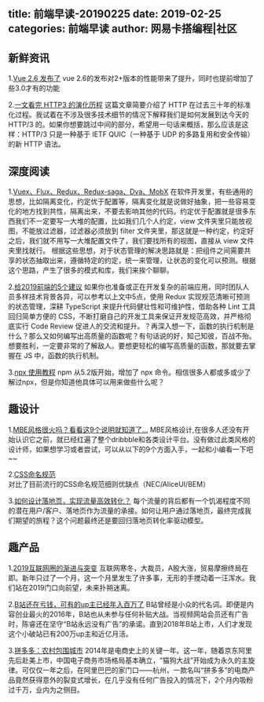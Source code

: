 title: 前端早读-20190225
date: 2019-02-25
categories: 前端早读
author: 网易卡搭编程|社区
---

## 新鲜资讯


1.[Vue 2.6 发布了](https://zhuanlan.zhihu.com/p/56260917)
vue 2.6的发布对2+版本的性能带来了提升，同时也提前增加了些3.0才有的功能

2.[一文看完 HTTP3 的演化历程](https://www.infoq.cn/article/IgME_4ebP3d46m3tHbaT)
这篇文章简要介绍了 HTTP 在过去三十年的标准化过程。我试着在不涉及很多技术细节的情况下解释我们是如何发展到达今天的 HTTP/3 的。如果你想要跳过中间的部分，希望用一句话来概括，那么应该是这样：HTTP/3 只是一种基于 IETF QUIC（一种基于 UDP 的多路复用和安全传输）的新 HTTP 语法。

## 深度阅读

1.[Vuex、Flux、Redux、Redux-saga、Dva、MobX](https://zhuanlan.zhihu.com/p/53599723)
在软件开发里，有些通用的思想，比如隔离变化，约定优于配置等，隔离变化就是说做好抽象，把一些容易变化的地方找到共性，隔离出来，不要去影响其他的代码。约定优于配置就是很多东西我们不一定要写一大堆的配置，比如我们几个人约定，view 文件夹里只能放视图，不能放过滤器，过滤器必须放到 filter 文件夹里，那这就是一种约定，约定好之后，我们就不用写一大堆配置文件了，我们要找所有的视图，直接从 view 文件夹里找就行。
根据这些思想，对于状态管理的解决思路就是：把组件之间需要共享的状态抽取出来，遵循特定的约定，统一来管理，让状态的变化可以预测。根据这个思路，产生了很多的模式和库，我们来挨个聊聊。

2.[给2019前端的5个建议](https://zhuanlan.zhihu.com/p/55357377)
如果你也准备或正在开发复杂的前端应用，同时团队人员多样技术背景各异，可以参考以上文中5点，使用 Redux 实现规范清晰可预测的状态管理，深耕 TypeScript 来提升代码健壮性和可维护性，借助各种 Lint 工具回归简单方便的 CSS，不断打磨自己的开发工具来保证开发规范高效，并严格彻底实行 Code Review 促进人的交流和提升。？再深入想一下，函数的执行机制是什么？那么又如何编写出高质量的函数呢？有句话说的好，知己知彼，百战不殆。想要胜利，一定要非常的了解敌人。要想更轻松的编写高质量的函数，那就要去掌握在 JS 中，函数的执行机制。

3.[npx 使用教程](http://www.ruanyifeng.com/blog/2019/02/npx.html)
npm 从5.2版开始，增加了 npx 命令。相信很多人都或多或少了解过npx，但是你知道他具体可以用来做些什么呢？


## 趣设计

1.[MBE风格很火吗？看看这9个说明就知道了...](https://mp.weixin.qq.com/s/zMi0n6aVeCaIz4-abvRd5A)
MBE风格设计,在很多人还没有开始认识它之前，就已经红遍了整个dribbble和各类设计平台。没有做过此类风格的设计师，如果想学习或者尝试，可以从以下的9个方面入手，一起和小编看一下吧~~

2.[CSS命名规范](https://segmentfault.com/a/1190000007956424)
对比了目前流行的CSS命名规范细则优缺点（NEC/AliceUI/BEM）

3.[如何设计落地页，实现流量高效转化？](http://www.woshipm.com/pd/2000588.html)
每个流量的背后都有一个饥渴程度不同的潜在用户/客户、落地页作为流量的承接。如何让用户通过落地页，最终完成我们期望的旅程？这个问题最终还是要回归落地页转化率驱动模型。

## 趣产品

1.[2019互联网圈的渐进与突变](http://www.woshipm.com/it/2002702.html)
互联网寒冬，大裁员，A股大涨，贸易摩擦终局在即。新年只过了一个月，这一个月里发生了许多事，无形的手搅动着一汪浑水。我们站在2019门口向前望，未来扑朔迷离。

2.[B站还在亏钱，可有的up主已经年入百万了](http://www.woshipm.com/it/1997285.html)
B站曾经是小众的代名词。即便是内容创业最火的2016年，B站也从未参与任何补贴大战。当视频网站会员还有广告时，陈睿还在坚守“B站永远没有广告”的承诺。直到2018年B站上市，人们才发现这个小破站已有200万up主和近亿月活。

3.[拼多多：农村包围城市](http://www.woshipm.com/it/1969570.html)
2014年是电商史上的关键一年。这一年，随着京东阿里先后赴美上市，中国电子商务市场格局基本确立，“猫狗大战”开始成为永久的主旋律。可仅仅一年之后，在阿里巴巴的家门口——杭州，一款名叫“拼多多”的电商产品竟然获得意外的裂变式增长，在几乎没有任何广告投入的情况下，2个月内吸粉过千万，业内为之侧目。
